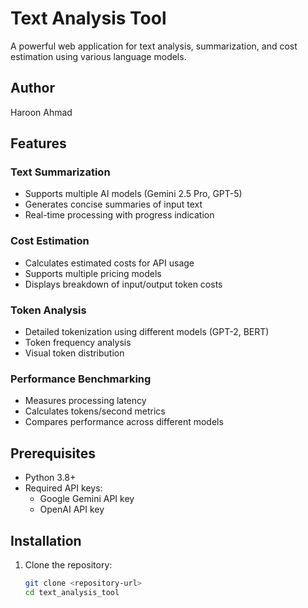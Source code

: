 # Text Analysis Tool

A powerful web application for text analysis, summarization, and cost estimation using various language models.

## Author
Haroon Ahmad

## Features

### Text Summarization
- Supports multiple AI models (Gemini 2.5 Pro, GPT-5)
- Generates concise summaries of input text
- Real-time processing with progress indication

### Cost Estimation
- Calculates estimated costs for API usage
- Supports multiple pricing models
- Displays breakdown of input/output token costs

### Token Analysis
- Detailed tokenization using different models (GPT-2, BERT)
- Token frequency analysis
- Visual token distribution

### Performance Benchmarking
- Measures processing latency
- Calculates tokens/second metrics
- Compares performance across different models

## Prerequisites

- Python 3.8+
- Required API keys:
  - Google Gemini API key
  - OpenAI API key

## Installation

1. Clone the repository:
   ```bash
   git clone <repository-url>
   cd text_analysis_tool